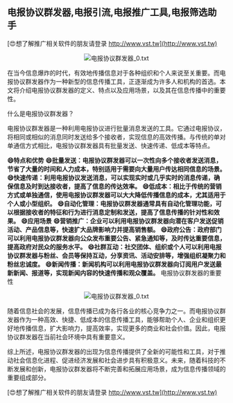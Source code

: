 ## **电报协议群发器,电报引流,电报推广工具,电报筛选助手**

[😍想了解推广相关软件的朋友请登录 http://www.vst.tw](http://www.vst.tw)

 <center><img src="https://vst.tw/MP4/tuiguang/png/3.png" alt="电报协议群发器_0.txt"></center>

在当今信息爆炸的时代，有效地传播信息对于各种组织和个人来说至关重要。而电报协议群发器作为一种新型的信息传播工具，正逐渐成为许多人和机构的首选。本文将介绍电报协议群发器的定义、特点以及应用场景，以及其在信息传播中的重要性。

什么是电报协议群发器？

电报协议群发器是一种利用电报协议进行批量消息发送的工具。它通过电报协议，将相同或相似的消息同时发送给多个接收者，实现信息的高效传播。与传统的单对单通信方式相比，电报协议群发器具有批量发送、快速传递、低成本等特点。

**😄特点和优势**
**😄批量发送：电报协议群发器可以一次性向多个接收者发送消息，节省了大量的时间和人力成本，特别适用于需要向大量用户传达相同信息的场景。**
**😄快速传递：利用电报协议发送消息，可以实现实时或几乎实时的消息传递，确保信息及时到达接收者，提高了信息的传达效率。**
**😄低成本：相比于传统的营销方式或单独通信，使用电报协议群发器可以大大降低传播信息的成本，尤其适用于个人或小型组织。**
**😄自动化管理：电报协议群发器通常具有自动化管理功能，可以根据接收者的特征和行为进行消息定制和发送，提高了信息传播的针对性和效果。**
**😄应用场景**
**😄营销推广：企业可以利用电报协议群发器向潜在客户发送促销活动、产品信息等，快速扩大品牌影响力并提高销售额。**
**😄政府公告：政府部门可以利用电报协议群发器向公众发布重要公告、紧急通知等，及时传达重要信息，提高政府对民众的服务水平。**
**😄社群互动：社交团体、组织或个人可以利用电报协议群发器与粉丝、会员等保持互动，分享资讯、活动安排等，增强组织凝聚力和粉丝忠诚度。**
**😄新闻传播：新闻机构可以利用电报协议群发器向订阅用户发送最新新闻、报道等，实现新闻内容的快速传播和观众覆盖。**
电报协议群发器的重要性

 <center><img src="https://vst.tw/MP4/tuiguang/png/2.png" alt="电报协议群发器_0.txt"></center>

随着信息社会的发展，信息传播已成为各行各业的核心竞争力之一。而电报协议群发器作为一种高效、快捷、低成本的信息传播工具，能够帮助个人、企业和组织更好地传播信息，扩大影响力，提高效率，实现更多的商业和社会价值。因此，电报协议群发器在当前社会环境中具有重要意义。

综上所述，电报协议群发器的出现为信息传播提供了全新的可能性和工具，对于推动社会信息化进程、促进经济发展和社会进步具有积极意义。未来，随着科技的不断发展和创新，电报协议群发器将不断完善和拓展应用场景，成为信息传播领域的重要组成部分。

[😍想了解推广相关软件的朋友请登录 http://www.vst.tw](http://www.vst.tw)



